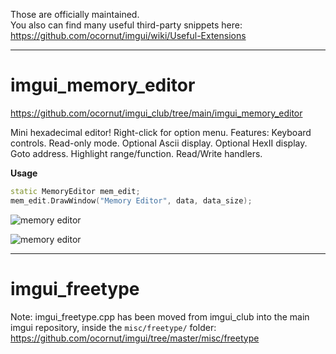 Those are officially maintained.
<BR>You also can find many useful third-party snippets here:
https://github.com/ocornut/imgui/wiki/Useful-Extensions

----

# imgui_memory_editor

https://github.com/ocornut/imgui_club/tree/main/imgui_memory_editor

Mini hexadecimal editor! Right-click for option menu. 
Features: Keyboard controls. Read-only mode. Optional Ascii display. Optional HexII display. Goto address. Highlight range/function. Read/Write handlers. 

**Usage**
```cpp
static MemoryEditor mem_edit;
mem_edit.DrawWindow("Memory Editor", data, data_size);
```

![memory editor](https://raw.githubusercontent.com/wiki/ocornut/imgui_club/images/memory_editor_v19.gif)

![memory editor](https://raw.githubusercontent.com/wiki/ocornut/imgui_club/images/memory_editor_v32.png)

----

# imgui_freetype

Note: imgui_freetype.cpp has been moved from imgui_club into the main imgui repository, inside the `misc/freetype/` folder:
https://github.com/ocornut/imgui/tree/master/misc/freetype

